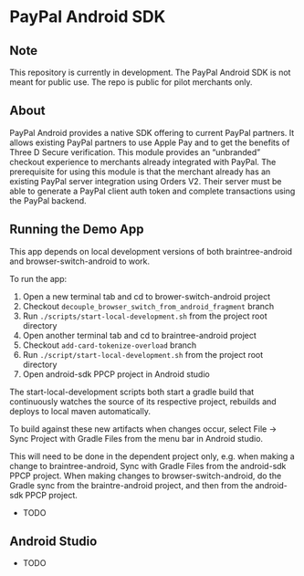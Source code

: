 # PayPal Android SDK 

## Note
This repository is currently in development. The PayPal Android SDK is not meant for public use. The repo is public for pilot merchants only.

## About
PayPal Android provides a native SDK offering to current PayPal partners. It allows existing PayPal partners to use Apple Pay and to get the benefits of Three D Secure verification. This module provides an “unbranded” checkout experience to merchants already integrated with PayPal. The prerequisite for using this module is that the merchant already has an existing PayPal server integration using Orders V2. Their server must be able to generate a PayPal client auth token and complete transactions using the PayPal backend.

## Running the Demo App

This app depends on local development versions of both braintree-android and browser-switch-android to work.

To run the app:
1. Open a new terminal tab and cd to brower-switch-android project
2. Checkout `decouple_browser_switch_from_android_fragment` branch
3. Run `./scripts/start-local-development.sh` from the project root directory
4. Open another terminal tab and cd to braintree-android project
5. Checkout `add-card-tokenize-overload` branch
6. Run `./script/start-local-development.sh` from the project root directory
7. Open android-sdk PPCP project in Android studio

The start-local-development scripts both start a gradle build that continuously watches the source of its respective project, rebuilds and deploys to local maven automatically.

To build against these new artifacts when changes occur, select File -> Sync Project with Gradle Files from the menu bar in Android studio.

This will need to be done in the dependent project only, e.g. when making a change to braintree-android, Sync with Gradle Files from the android-sdk PPCP project. When making changes to browser-switch-android, do the Gradle sync from the braintre-android project, and then from the android-sdk PPCP project.


* TODO

## Android Studio 
* TODO

